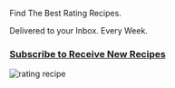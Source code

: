 Find The Best Rating Recipes. 

Delivered to your Inbox. Every Week.

### [Subscribe to Receive New Recipes](https://www.getrevue.co/profile/ratingrecipes)

![rating recipe](https://user-images.githubusercontent.com/140911/138474135-86a3425a-bc3a-4ffe-914d-ddaa530acb7a.jpeg)
